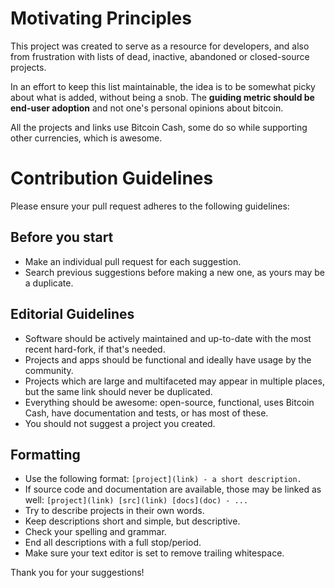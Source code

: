 # Motivating Principles

This project was created to serve as a resource for developers, and also from 
frustration with lists of dead, inactive, abandoned or closed-source projects.

In an effort to keep this list maintainable, the idea is to be somewhat picky about what is added,
without being a snob.  The **guiding metric should be end-user adoption** and not one's personal
opinions about bitcoin. 

All the projects and links use Bitcoin Cash, some do so while supporting other currencies, which is awesome.

# Contribution Guidelines

Please ensure your pull request adheres to the following guidelines:

## Before you start

- Make an individual pull request for each suggestion.
- Search previous suggestions before making a new one, as yours may be a duplicate.

## Editorial Guidelines

- Software should be actively maintained and up-to-date with the most recent hard-fork, if that's needed.
- Projects and apps should be functional and ideally have usage by the community.
- Projects which are large and multifaceted may appear in multiple places, but the same link should never be duplicated.
- Everything should be awesome: open-source, functional, uses Bitcoin Cash, have documentation and tests, or has most of these.
- You should not suggest a project you created.

## Formatting 

- Use the following format: `[project](link) - a short description.`
- If source code and documentation are available, those may be linked as well: `[project](link) [src](link) [docs](doc) - ...`
- Try to describe projects in their own words.
- Keep descriptions short and simple, but descriptive.
- Check your spelling and grammar.
- End all descriptions with a full stop/period.
- Make sure your text editor is set to remove trailing whitespace. 

Thank you for your suggestions!